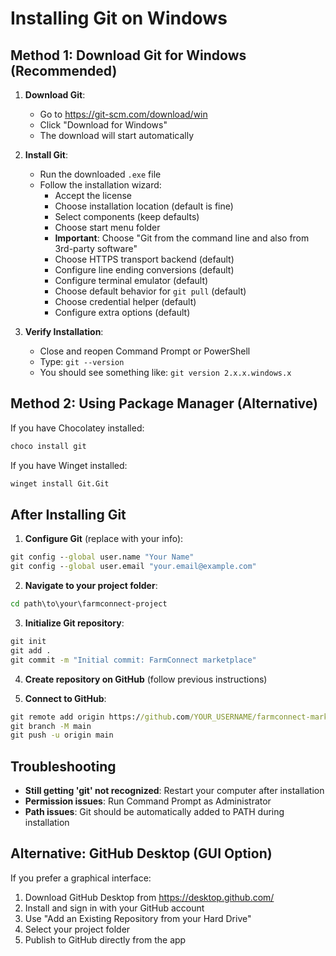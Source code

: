 # Installing Git on Windows

## Method 1: Download Git for Windows (Recommended)

1. **Download Git**:
   - Go to https://git-scm.com/download/win
   - Click "Download for Windows"
   - The download will start automatically

2. **Install Git**:
   - Run the downloaded `.exe` file
   - Follow the installation wizard:
     - Accept the license
     - Choose installation location (default is fine)
     - Select components (keep defaults)
     - Choose start menu folder
     - **Important**: Choose "Git from the command line and also from 3rd-party software"
     - Choose HTTPS transport backend (default)
     - Configure line ending conversions (default)
     - Configure terminal emulator (default)
     - Choose default behavior for `git pull` (default)
     - Choose credential helper (default)
     - Configure extra options (default)

3. **Verify Installation**:
   - Close and reopen Command Prompt or PowerShell
   - Type: `git --version`
   - You should see something like: `git version 2.x.x.windows.x`

## Method 2: Using Package Manager (Alternative)

If you have Chocolatey installed:
```cmd
choco install git
```

If you have Winget installed:
```cmd
winget install Git.Git
```

## After Installing Git

1. **Configure Git** (replace with your info):
```cmd
git config --global user.name "Your Name"
git config --global user.email "your.email@example.com"
```

2. **Navigate to your project folder**:
```cmd
cd path\to\your\farmconnect-project
```

3. **Initialize Git repository**:
```cmd
git init
git add .
git commit -m "Initial commit: FarmConnect marketplace"
```

4. **Create repository on GitHub** (follow previous instructions)

5. **Connect to GitHub**:
```cmd
git remote add origin https://github.com/YOUR_USERNAME/farmconnect-marketplace.git
git branch -M main
git push -u origin main
```

## Troubleshooting

- **Still getting 'git' not recognized**: Restart your computer after installation
- **Permission issues**: Run Command Prompt as Administrator
- **Path issues**: Git should be automatically added to PATH during installation

## Alternative: GitHub Desktop (GUI Option)

If you prefer a graphical interface:
1. Download GitHub Desktop from https://desktop.github.com/
2. Install and sign in with your GitHub account
3. Use "Add an Existing Repository from your Hard Drive"
4. Select your project folder
5. Publish to GitHub directly from the app